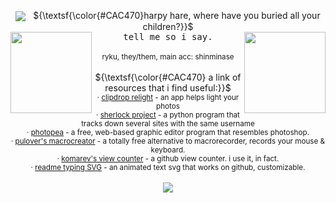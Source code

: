  <p align="center"> <img src="https://files.catbox.moe/ivda17.gif" align="center"> &nbsp;  ${\textsf{\color{#CAC470}harpy hare, where have you buried all your children?}}$ <br>
<a href="https://github.com/shinminase"></a><image src="https://file.garden/ZlwiKgzAvyz0wLRz/clementine.png" align="left" width="130"> <kbd>tell me so i say.</kbd> <a href="https://github.com/gutsnroses"><image src="https://file.garden/ZlwiKgzAvyz0wLRz/cole.png" align="right" width="130"></a>
 <br><br><sub>ryku, they/them, main acc: shinminase </sub>
<br><br>${\textsf{\color{#CAC470} a link of resources that i find useful:}}$<br>
<sub> &#xb7; <a href="https://clipdrop.co/relight">clipdrop relight</a> - an app helps light your photos <br>
&#xb7; <a href="https://clipdrop.co/relight">sherlock project</a> - a python program that tracks down several sites with the same username <br>
&#xb7; <a href="https://www.photopea.com/">photopea</a> - a free, web-based graphic editor program that resembles photoshop. <br>
 &#xb7; <a href="https://www.macrocreator.com/">pulover's macrocreator</a> - a totally free alternative to macrorecorder, records your mouse & keyboard. <br>
  &#xb7; <a href="https://github.com/antonkomarev/github-profile-views-counter">komarev's view counter</a> - a github view counter. i use it, in fact. <br>
   &#xb7; <a href="https://readme-typing-svg.herokuapp.com/demo/">readme typing SVG</a> - an animated text svg that works on github, customizable.
 </sub><br><br>

 
 <img src="https://komarev.com/ghpvc/?username=rykuzu&label=fellow sheep: &color=B1A535">
 </p>
